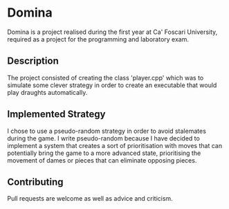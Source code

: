 # Domina

Domina is a project realised during the first year at Ca' Foscari University, required as a project for the programming and laboratory exam.

## Description

The project consisted of creating the class 'player.cpp' which was to simulate some clever strategy in order to create an executable that would play draughts automatically.

## Implemented Strategy

I chose to use a pseudo-random strategy in order to avoid stalemates during the game. 
I write pseudo-random because I have decided to implement a system that creates a sort of prioritisation with moves that can potentially bring the game to a more advanced state, prioritising the movement of dames or pieces that can eliminate opposing pieces.


## Contributing

Pull requests are welcome as well as advice and criticism.